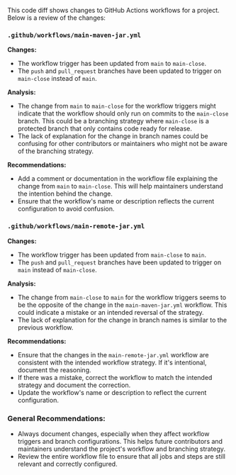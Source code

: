 This code diff shows changes to GitHub Actions workflows for a project. Below is a review of the changes:

### `.github/workflows/main-maven-jar.yml`

**Changes:**
- The workflow trigger has been updated from `main` to `main-close`.
- The `push` and `pull_request` branches have been updated to trigger on `main-close` instead of `main`.

**Analysis:**
- The change from `main` to `main-close` for the workflow triggers might indicate that the workflow should only run on commits to the `main-close` branch. This could be a branching strategy where `main-close` is a protected branch that only contains code ready for release.
- The lack of explanation for the change in branch names could be confusing for other contributors or maintainers who might not be aware of the branching strategy.

**Recommendations:**
- Add a comment or documentation in the workflow file explaining the change from `main` to `main-close`. This will help maintainers understand the intention behind the change.
- Ensure that the workflow's name or description reflects the current configuration to avoid confusion.

### `.github/workflows/main-remote-jar.yml`

**Changes:**
- The workflow trigger has been updated from `main-close` to `main`.
- The `push` and `pull_request` branches have been updated to trigger on `main` instead of `main-close`.

**Analysis:**
- The change from `main-close` to `main` for the workflow triggers seems to be the opposite of the change in the `main-maven-jar.yml` workflow. This could indicate a mistake or an intended reversal of the strategy.
- The lack of explanation for the change in branch names is similar to the previous workflow.

**Recommendations:**
- Ensure that the changes in the `main-remote-jar.yml` workflow are consistent with the intended workflow strategy. If it's intentional, document the reasoning.
- If there was a mistake, correct the workflow to match the intended strategy and document the correction.
- Update the workflow's name or description to reflect the current configuration.

### General Recommendations:
- Always document changes, especially when they affect workflow triggers and branch configurations. This helps future contributors and maintainers understand the project's workflow and branching strategy.
- Review the entire workflow file to ensure that all jobs and steps are still relevant and correctly configured.